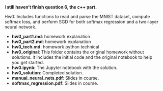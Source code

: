 **I still haven't finish question 6, the c++ part.**

Hw0: Includes functions to read and parse the MNIST dataset, compute softmax loss, and perform SGD for both softmax regression and a two-layer neural network.

- **hw0_part1.md**: homework explanation
- **hw0_part2.md**: homework explanation
- **hw0_tech.md**: homework python technical
- **hw0_original**: This folder contains the original homework without solutions. It includes the initial code and the original notebook to help you get started.
- **hw0.ipynb**: The Jupyter notebook with the solution.
- **hw0_solution**: Completed solution.
- **manual_neural_nets.pdf**: Slides in course.
- **softmax_regression.pdf**: Slides in course.

